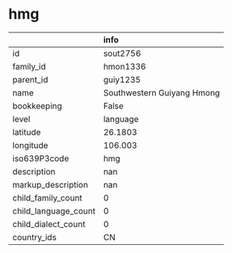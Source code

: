 # hmg
|                      | info                       |
|:---------------------|:---------------------------|
| id                   | sout2756                   |
| family_id            | hmon1336                   |
| parent_id            | guiy1235                   |
| name                 | Southwestern Guiyang Hmong |
| bookkeeping          | False                      |
| level                | language                   |
| latitude             | 26.1803                    |
| longitude            | 106.003                    |
| iso639P3code         | hmg                        |
| description          | nan                        |
| markup_description   | nan                        |
| child_family_count   | 0                          |
| child_language_count | 0                          |
| child_dialect_count  | 0                          |
| country_ids          | CN                         |